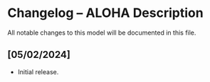 # Changelog – ALOHA Description

All notable changes to this model will be documented in this file.

## [05/02/2024]
- Initial release.
